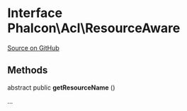 # Interface **Phalcon\\Acl\\ResourceAware**

<a href="https://github.com/phalcon/cphalcon/blob/master/phalcon/acl/resourceaware.zep" class="btn btn-default btn-sm">Source on GitHub</a>

## Methods

abstract public **getResourceName** ()

...